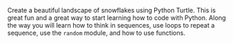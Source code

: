 Create a beautiful landscape of snowflakes using Python Turtle. This is great fun and a great way to start learning how to code with Python. Along the way you will learn how to think in sequences, use loops to repeat a sequence, use the `random` module, and how to use functions.
